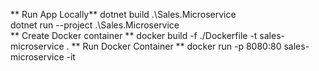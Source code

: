 ** Run App Locally**
dotnet build .\Sales.Microservice\
dotnet run --project .\Sales.Microservice\
** Create Docker container **
docker build -f ./Dockerfile -t sales-microservice .
** Run Docker Container **
docker run -p 8080:80 sales-microservice -it  
